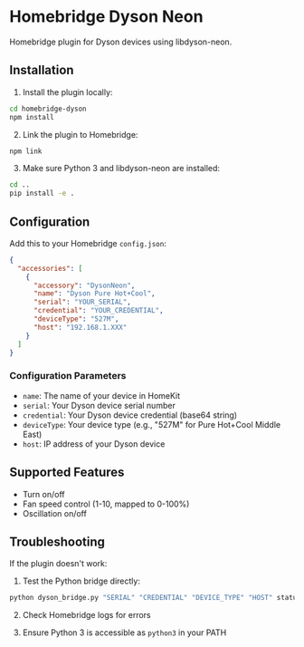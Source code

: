 # Homebridge Dyson Neon

Homebridge plugin for Dyson devices using libdyson-neon.

## Installation

1. Install the plugin locally:
```bash
cd homebridge-dyson
npm install
```

2. Link the plugin to Homebridge:
```bash
npm link
```

3. Make sure Python 3 and libdyson-neon are installed:
```bash
cd ..
pip install -e .
```

## Configuration

Add this to your Homebridge `config.json`:

```json
{
  "accessories": [
    {
      "accessory": "DysonNeon",
      "name": "Dyson Pure Hot+Cool",
      "serial": "YOUR_SERIAL",
      "credential": "YOUR_CREDENTIAL",
      "deviceType": "527M",
      "host": "192.168.1.XXX"
    }
  ]
}
```

### Configuration Parameters

- `name`: The name of your device in HomeKit
- `serial`: Your Dyson device serial number
- `credential`: Your Dyson device credential (base64 string)
- `deviceType`: Your device type (e.g., "527M" for Pure Hot+Cool Middle East)
- `host`: IP address of your Dyson device

## Supported Features

- Turn on/off
- Fan speed control (1-10, mapped to 0-100%)
- Oscillation on/off

## Troubleshooting

If the plugin doesn't work:

1. Test the Python bridge directly:
```bash
python dyson_bridge.py "SERIAL" "CREDENTIAL" "DEVICE_TYPE" "HOST" status
```

2. Check Homebridge logs for errors

3. Ensure Python 3 is accessible as `python3` in your PATH
